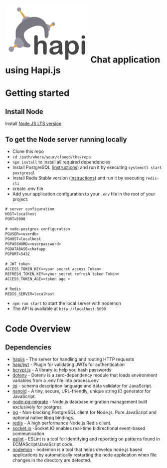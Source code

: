 # ![Node/Hapi.JS/PostgreSQL/Redis chat app](https://github.com/Vikraam27/chat-application/blob/main/hapi(1).svg) Chat application using Hapi.js

# Getting started

## Install Node

Install [Node.JS LTS version](https://nodejs.org/en/download/) 

## To get the Node server running locally

- Clone this repo
- `cd /path/where/your/cloned/the/repo`
- `npm install` to install all required dependencies
- Install PostgreSQL ([instructions](https://www.postgresql.org/download/)) and run it by executing `systemctl start postgresql`
- Install Redis Stable version ([instructions](https://redis.io/download)) and run it by executing `redis-cli`
- create .env file
- Add your application configuration to your `.env` file in the root of your project:

```shell
# server configuration
HOST=localhost
PORT=5000
 
# node-postgres configuration
PGUSER=<userdb>
PGHOST=localhost
PGPASSWORD=<userpassword>
PGDATABASE=chatapp
PGPORT=5432

# JWT token
ACCESS_TOKEN_KEY=<your secret access Token>
REFRESH_TOKEN_KEY=<your secret refresh token Token>
ACCESS_TOKEN_AGE=<token age >

# Redis
REDIS_SERVER=localhost
```
- `npm run start` to start the local server with nodemon
- The API is available at `http://localhost:5000`

# Code Overview

## Dependencies

- [hapijs](https://github.com/hapijs/hapi) - The server for handling and routing HTTP requests
- [hapi/jwt](https://github.com/hapijs/jwt) - Plugin for validating JWTs for authentication
- [bcrypt.js](https://github.com/kelektiv/node.bcrypt.js) - A library to help you hash passwords
- [dotenv](https://github.com/motdotla/dotenv) - Dotenv is a zero-dependency module that loads environment variables from a .env file into process.env
- [joi](https://github.com/sideway/joi) - schema description language and data validator for JavaScript.
- [nanoid](https://github.com/ai/nanoid) - A tiny, secure, URL-friendly, unique string ID generator for JavaScript.
- [node-pg-migrate](https://github.com/salsita/node-pg-migrate) - Node.js database migration management built exclusively for postgres. 
- [pg](https://github.com/brianc/node-postgres) - Non-blocking PostgreSQL client for Node.js. Pure JavaScript and optional native libpq bindings.
- [redis](https://github.com/NodeRedis/node-redis) - A high performance Node.js Redis client.
- [socket.io](https://github.com/socketio/socket.io) -Socket.IO enables real-time bidirectional event-based communication
- [eslint](https://github.com/eslint/eslint) - ESLint is a tool for identifying and reporting on patterns found in ECMAScript/JavaScript code. 
- [nodemon](https://github.com/remy/nodemon) - nodemon is a tool that helps develop node.js based applications by automatically restarting the node application when file changes in the directory are detected.
